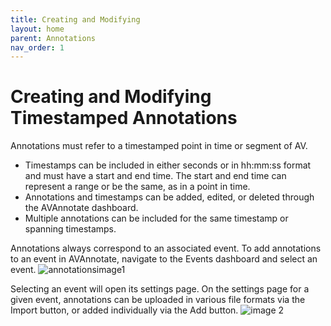```yaml
---
title: Creating and Modifying
layout: home
parent: Annotations
nav_order: 1
---
```

# Creating and Modifying Timestamped Annotations
Annotations must refer to a timestamped point in time or segment of AV. 
- Timestamps can be included in either seconds or in hh:mm:ss format and must have a start and end time. The start and end time can represent a range or be the same, as in a point in time.
- Annotations and timestamps can be added, edited, or deleted through the AVAnnotate dashboard.
- Multiple annotations can be included for the same timestamp or spanning timestamps.

Annotations always correspond to an associated event. To add annotations to an event in AVAnnotate, navigate to the Events dashboard and select an event. 
![annotationsimage1](../../assets/annotationsimage1.png)

Selecting an event will open its settings page. On the settings page for a given event, annotations can be uploaded in various file formats via the Import button, or added individually via the Add button. 
![image 2](../../assets/annotationsimage2.png)
